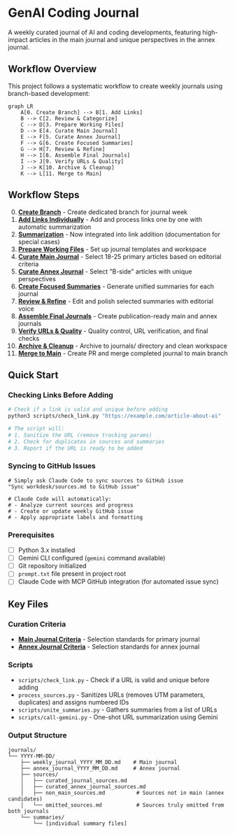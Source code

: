 # GenAI Coding Journal

A weekly curated journal of AI and coding developments, featuring high-impact articles in the main journal and unique perspectives in the annex journal.

## Workflow Overview

This project follows a systematic workflow to create weekly journals using branch-based development:

```mermaid
graph LR
    A[0. Create Branch] --> B[1. Add Links]
    B --> C[2. Review & Categorize]
    C --> D[3. Prepare Working Files]
    D --> E[4. Curate Main Journal]
    E --> F[5. Curate Annex Journal]
    F --> G[6. Create Focused Summaries]
    G --> H[7. Review & Refine]
    H --> I[8. Assemble Final Journals]
    I --> J[9. Verify URLs & Quality]
    J --> K[10. Archive & Cleanup]
    K --> L[11. Merge to Main]
```

## Workflow Steps

0. **[Create Branch](STEP_00_CREATE_BRANCH.md)** - Create dedicated branch for journal week
1. **[Add Links Individually](STEP_01_GATHER_SOURCES.md)** - Add and process links one by one with automatic summarization
2. **[Summarization](STEP_02_SUMMARIZE.md)** - Now integrated into link addition (documentation for special cases)
3. **[Prepare Working Files](STEP_03_PREPARE_JOURNAL.md)** - Set up journal templates and workspace
4. **[Curate Main Journal](STEP_04_CURATE_MAIN.md)** - Select 18-25 primary articles based on editorial criteria
5. **[Curate Annex Journal](STEP_05_CURATE_ANNEX.md)** - Select "B-side" articles with unique perspectives
6. **[Create Focused Summaries](STEP_06_CREATE_FOCUSED_SUMMARIES.md)** - Generate unified summaries for each journal
7. **[Review & Refine](STEP_07_REVIEW.md)** - Edit and polish selected summaries with editorial voice
8. **[Assemble Final Journals](STEP_08_ASSEMBLE.md)** - Create publication-ready main and annex journals
9. **[Verify URLs & Quality](STEP_09_VERIFY.md)** - Quality control, URL verification, and final checks
10. **[Archive & Cleanup](STEP_10_CLEANUP.md)** - Archive to journals/ directory and clean workspace
11. **[Merge to Main](STEP_11_MERGE.md)** - Create PR and merge completed journal to main branch

## Quick Start

### Checking Links Before Adding
```bash
# Check if a link is valid and unique before adding
python3 scripts/check_link.py "https://example.com/article-about-ai"

# The script will:
# 1. Sanitize the URL (remove tracking params)
# 2. Check for duplicates in sources and summaries
# 3. Report if the URL is ready to be added
```

### Syncing to GitHub Issues
```
# Simply ask Claude Code to sync sources to GitHub issue
"Sync workdesk/sources.md to GitHub issue"

# Claude Code will automatically:
# - Analyze current sources and progress
# - Create or update weekly GitHub issue
# - Apply appropriate labels and formatting
```

### Prerequisites
- [ ] Python 3.x installed
- [ ] Gemini CLI configured (`gemini` command available)
- [ ] Git repository initialized
- [ ] `prompt.txt` file present in project root
- [ ] Claude Code with MCP GitHub integration (for automated issue sync)

## Key Files

### Curation Criteria
- **[Main Journal Criteria](criteria/curation_criteria.md)** - Selection standards for primary journal
- **[Annex Journal Criteria](criteria/annex_curation_criteria.md)** - Selection standards for annex journal

### Scripts
- `scripts/check_link.py` - Check if a URL is valid and unique before adding
- `process_sources.py` - Sanitizes URLs (removes UTM parameters, duplicates) and assigns numbered IDs
- `scripts/unite_summaries.py` - Gathers summaries from a list of URLs
- `scripts/call-gemini.py` - One-shot URL summarization using Gemini

### Output Structure
```
journals/
└── YYYY-MM-DD/
    ├── weekly_journal_YYYY_MM_DD.md    # Main journal
    ├── annex_journal_YYYY_MM_DD.md     # Annex journal
    ├── sources/
    │   ├── curated_journal_sources.md
    │   ├── curated_annex_journal_sources.md
    │   ├── non_main_sources.md          # Sources not in main (annex candidates)
    │   └── omitted_sources.md           # Sources truly omitted from both journals
    └── summaries/
        └── [individual summary files]
```

